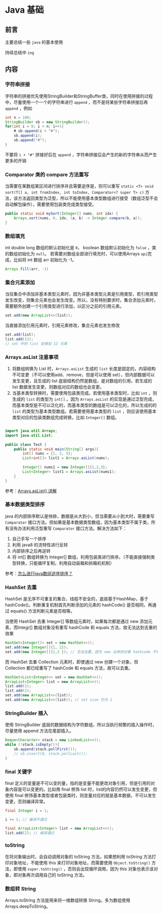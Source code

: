 # Java 基础


## 前言

主要总结一些 `java` 的基本使用

持续总结中 `ing`

## 内容

### 字符串拼接

字符串的拼接优先使用StringBuilder和StringBuffer类，同时在使用拼接的过程中，尽量使用一个一个的字符串进行 `append` ，而不是将某些字符串拼接后再 `append` ，例如

```java
int n = 100;
StringBuilder sb = new StringBuilder();
for(int i = 0; i < n; i++){
    # sb.append(i + "#");
    sb.append(i);
    sb.append("#");
}
```

不要将 `i + "#"` 拼接好后在 `append` ，字符串拼接后会产生的新的字符串从而产生更多的开销

### Comparator 类的 compare 方法重写

当需要在某数组某区间进行排序并且需要逆序是，则可以重写 `static <T> void sort(T[] a, int fromIndex, int toIndex, Comparator<? super T> c)` 方法，该方法返回类型为泛型，所以不能使用基本类型数组进行接受（数组泛型不会自动解包操作），需要使用包装类完成类型接受。

```java
public static void mySort(Integer[] nums, int idx) {
	Arrays.sort(nums, 0, idx, (a, b) -> Integer.compare(b, a));
}
```

### 数组填充

int double long 数组的默认初始化是 `0`， boolean 数组默认初始化为 `false` ，类的数组初始化为 `null`。 若需要对数组全部进行填充时，可以使用Arrays `api`完成，比如将 int 数组 arr 初始化为 -1。

```java
Arrays.fill(arr, -1)
```

### 集合元素添加

当往集合中添加非基本类型元素时，因为非基本类型元素是引用类型，若引用类型发生改变，则集合元素也会发生改变。所以，没有特别要求时，集合添加元素时，需要额外创建一个引用类型进行添加，以区分之前的引用元素。

```java
set.add(new ArrayList<>(list));
```

当直接添加引用元素时，引用元素修改，集合元素也发生修改

```java
set.add(list);
list.add(12);
// set 中的 list 会增加 12 元素
```

### Arrays.asList 注意事项

1. 将数组转换为 List 时，`Arrays.asList` 生成的 `list` 长度是固定的，内容结构不可变更（不可以使用add、remove，但是可以使用 set），但内部数据可以发生变更，且生成的 list 底层结构仍然是数组，是对数组的引用，若生成的 list 数据发生变更，则数组对应的数组也会变更。
2. 当基本类型转换时，需要使用包装类完成。若使用基本类型时，比如 `int` ，则生成的 `list` 的类型为 `int[]` 。因为 `Arrays.asList` 的实现是通过泛型完成，而基本类型是不可以泛化的，而基本类型的数组是可以泛化的，所以生成的的 `list` 的类型为基本类型数组。若需要使用基本类型的 `list` ，则应该使用基本类型对应的包装类数组完成转换，比如 `Integer[]` 数组。

```java

import java.util.Arrays;
import java.util.List;
 
public class Test {
    public static void main(String[] args){
        int[] nums = {1, 2, 3};
        List<int[]> list1 = Arrays.asList(nums);
        
        Integer[] nums1 = new Integer[]{1,2,3};
 		List<Integer> list1 = Arrays.asList(nums1);
    }
}
```

参考：[Arrays.asList() 详解](https://www.jianshu.com/p/52cdcec633bd) 

### 基本数据类型排序

java 的内部排序默认是快排，数据是从大到小，但当需要从小到大时，需要重写 `Comparator` 接口方法。但如果是基本数据类型数组，因为基本类型不属于类，所有没有办法利用泛型重写 `Comparator` 接口方法。解决方法如下：

1. 自己手写一个排序
2. 利用 java8 的流特性进行反转
3. 内部排序之后再逆转
4. 将 int[] 数组转换为 Integer[] 数组，利用包装类进行排序。（不能直接强制类型转换，只能循环复制，利用自动装箱和拆箱机机制）

参考：[怎么进行java数组逆序排序？](https://segmentfault.com/q/1010000011728359) 

### HashSet 去重

HashSet 是无序不可重复的集合，线程不安全的，底层基于HashMap，基于hashCode()。判断重复机制首先判断添加的元素的 hashCode() 是否相同，再通过 equals() 方法判断元素是否相等。

当使用 HashSet 去重 Integer[] 等数组元素时，如果每次都是通过 new 添加元素，而Integr[] 数组对象没有重写 hashCode 和 equals 方法，故无法达到去重的效果

```java
HashSet<Integer[]> set = new HashSet<>();
set.add(new Integer[]{1, 2});
set.add(new Integer[]{1,2 }); // 无法去重，因为 new 出来的对象 hashcode 不同，而 equals 方法默认是比较两个对象的地址，故也不同。
```

而 HashSet 去重 Collection 元素时，即使通过 new 创建一个对象，但 Collection 都已经重写了 hashCode 和 equals 方法，故可以去重。

```java
HashSet<List<Integer>> set = new HashSet<>();
ArrayList<Integer> list = new ArrayList<>();
list.add(1);
list.add(2);
set.add(new ArrayList<>(list));
set.add(new ArrayList<>(list)); // set size 仍为 1
```

### StringBuilder 插入

使用 StringBuilder 底层的数据结构为字符数组，所以当执行频繁的插入操作时，尽量使用 append 方法在尾部插入。

```java
Deque<Character> stack = new LinkedList<>();
while (!stack.isEmpty()){
    sb.append(stack.pollFirst());
    // sb.insert(0, stack.pollLast());
}
```

### final 关键字

final 定义的变量是不可以变的量，指的是变量不能更改对象引用，但是引用的对象内容是可以变更的。比如用 final 修饰 list 时，list的内容仍然可以发生变更，但使用 final 修饰基本类型或者包装类时，则变量对应的就是基本数据，不可以发生变更，否则编译异常。

```java
final Integer i = 1;

i += 1; // 编译不通过

final ArrayList<Integer> list = new ArrayList<>();
list.add(2); // 编译通过
```

### toString

在将对象输出时，会自动调用对象的 toString 方法。如果想利用 toString 方法打印对象地址，不能使用 this 来打印对象地址，而需要使用 `Object.toString()` 方法，即使用 `super.toString()` ，否则会出现循环调用，因为 this 对象也表示该对象，即对象再次调用自己的 toString 方法。

### 数组转 String

Arrays.toString 方法是用来将一维数组转换 String。多为数组使用 Arrays.deepToString。

